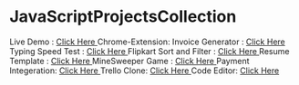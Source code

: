 # JavaScriptProjectsCollection

Live Demo : <a href=""> Click Here </a>
Chrome-Extension: 
Invoice Generator : <a href="https://lok-ii.github.io/JavaScriptProjectsCollection/Kaveri-Chougule/index.html"> Click Here </a>
Typing Speed Test : <a href="https://lok-ii.github.io/JavaScriptProjectsCollection/Rupesh-Mandal/index.html"> Click Here </a>
Flipkart Sort and Filter : <a href="https://lok-ii.github.io/JavaScriptProjectsCollection/Flipkart/index.html"> Click Here </a>
Resume Template : <a href="https://lok-ii.github.io/JavaScriptProjectsCollection/Ayush-Bansal/index.html"> Click Here </a>
MineSweeper Game : <a href="https://lok-ii.github.io/JavaScriptProjectsCollection/Lalit-Baisla/index.html"> Click Here </a>
Payment Integeration: <a href="https://lok-ii.github.io/JavaScriptProjectsCollection/Pranshul-Pradhan/index.html"> Click Here </a>
Trello Clone: <a href="https://lok-ii.github.io/JavaScriptProjectsCollection/Akash-Shukla/index.html"> Click Here </a>
Code Editor: <a href="https://lok-ii.github.io/JavaScriptProjectsCollection/Shiva-Mallik/index.html"> Click Here </a>
